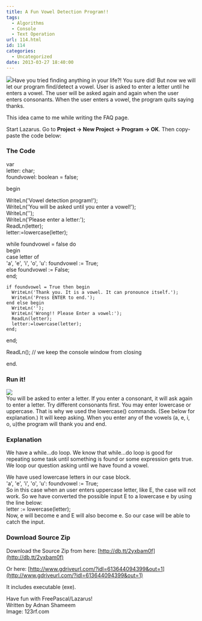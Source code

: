 ```yaml
---
title: A Fun Vowel Detection Program!!
tags:
  - Algorithms
  - Console
  - Text Operation
url: 114.html
id: 114
categories:
  - Uncategorized
date: 2013-03-27 18:40:00
---
```


![](http://4.bp.blogspot.com/-JkJZODXxjmw/UVM-UzNkKXI/AAAAAAAAAdE/xg-GOimm6dw/s1600/letters-flying-out-of.jpg)Have you tried finding anything in your life?! You sure did! But now we will let our program find/detect a vowel. User is asked to enter a letter until he enters a vowel. The user will be asked again and again when the user enters consonants. When the user enters a vowel, the program quits saying thanks.  
  
  
This idea came to me while writing the FAQ page.  
  
Start Lazarus. Go to **Project -> New Project -> Program -> OK**. Then copy-paste the code below:  

### The Code

var  
  letter: char;  
  foundvowel: boolean = false;  
  
begin  
  
  WriteLn('Vowel detection program!');  
  WriteLn('You will be asked until you enter a vowel!');  
  WriteLn('');  
  WriteLn('Please enter a letter:');  
  ReadLn(letter);  
  letter:=lowercase(letter);  
  
  while foundvowel = false do  
  begin  
    case letter of  
       'a', 'e', 'i', 'o', 'u': foundvowel := True;  
       else foundvowel := False;  
    end;  
  
    if foundvowel = True then begin  
      WriteLn('Thank you. It is a vowel. It can pronounce itself.');  
      WriteLn('Press ENTER to end.');  
    end else begin  
      WriteLn('');  
      WriteLn('Wrong!! Please Enter a vowel:');  
      ReadLn(letter);  
      letter:=lowercase(letter);  
    end;  
  
  end;  
  
  ReadLn(); // we keep the console window from closing  
  
end.

  

### Run it!

![](http://1.bp.blogspot.com/-aTmqmdQrHnA/UVM69vDIoNI/AAAAAAAAAcw/Ra3dkvR6MBw/s1600/VowelDetector-lazarus-fpc.gif)  
You will be asked to enter a letter. If you enter a consonant, it will ask again to enter a letter. Try different consonants first. You may enter lowercase or uppercase. That is why we used the lowercase() commands. (See below for explanation.) It will keep asking. When you enter any of the vowels (a, e, i, o, u)the program will thank you and end.  
  

### Explanation

We have a while...do loop. We know that while...do loop is good for repeating some task until something is found or some expression gets true. We loop our question asking until we have found a vowel.  
  
We have used lowercase letters in our case block.  
'a', 'e', 'i', 'o', 'u': foundvowel := True;  
So in this case when an user enters uppercase letter, like E, the case will not work. So we have converted the possible input E to a lowercase e by using the line below:  
letter := lowercase(letter);  
Now, e will become e and E will also become e. So our case will be able to catch the input.  
  

### Download Source Zip

Download the Source Zip from here: [http://db.tt/2yxbam0f](http://db.tt/2yxbam0f)  
  
Or here: [http://www.gdriveurl.com/?idl=613644094399&out=1](http://www.gdriveurl.com/?idl=613644094399&out=1)  
  
It includes executable (exe).  
  
Have fun with FreePascal/Lazarus!  
Written by Adnan Shameem  
Image: 123rf.com